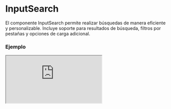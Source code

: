 # InputSearch

El componente InputSearch permite realizar búsquedas de manera eficiente y personalizable. Incluye soporte para resultados de búsqueda, filtros por pestañas y opciones de carga adicional.

 

### Ejemplo

<iframe minHeightIframe="30dvh" src="https://fenextjs-component-storybook.vercel.app/iframe.html?args=&id=input-inputsearch--index&viewMode=story" />

### Importación

Para importar el componente InputSearch, se puede hacer desde fenextjs

```tsx copy
import { InputSearch } from "fenextjs";
```

### Parámetros

| Parámetro | Tipo | Requerido | Default | Descripcion |
| --------- | ---- | --------- | ------- | ----------- |
| classNameSearch | string | no | '' | Clase CSS para personalizar el contenedor del campo de búsqueda. |
| classNameSearchBg | string | no | '' | Clase CSS para el fondo del campo de búsqueda. |
| classNameSearchContentResult | string | no | '' | Clase CSS para el contenedor de resultados de búsqueda. |
| classNameSearchResult | string | no | '' | Clase CSS para los elementos de resultado de búsqueda. |
| placeholder | string | no | 'Search' | Texto que se muestra cuando el campo de búsqueda está vacío. |
| icon | ReactNode | no | \<SVGSearch /\> | Ícono que se muestra en el campo de búsqueda. |
| iconClear | ReactNode | no | \<Close /\> | Ícono que se muestra para limpiar la búsqueda. |
| onSearch | (value: string, tabFilter?: InputSearchTabFilterProps[]) =\> Promise\<InputSearchResultProps[]\> | no | undefined | Función que se llama al realizar una búsqueda, pasando el valor y los filtros de pestañas. |
| onEnterSearch | (value: string) =\> void | no | undefined | Función que se ejecuta al presionar Enter en el campo de búsqueda. |
| onClearSearch | () =\> void | no | undefined | Función que se ejecuta al limpiar el campo de búsqueda. |
| onClickSearch | (result: InputSearchResultProps) =\> void | no | undefined | Función que se ejecuta al hacer click en un resultado de búsqueda. |
| useResult | boolean | no | false | Indica si se debe mostrar la lista de resultados de búsqueda. |
| useLoadMore | boolean | no | true | Indica si se debe permitir cargar más resultados. |
| ButtonLoadMoreProps | Omit\<ButtonProps, 'onClick'\> | no | \{ children: 'Load More' \} | Propiedades para el botón de carga adicional. |
| resultList | InputSearchResultProps[] | no | undefined | Lista de resultados de búsqueda que se muestran. |
| resultEmpty | ReactNode | no | \<Title tag='h4'\>Not Results\</Title\> | Contenido que se muestra cuando no hay resultados de búsqueda. |
| resultPreSearch | ReactNode | no | \<Title tag='h4'\>Search\</Title\> | Contenido que se muestra antes de realizar una búsqueda. |
| listTabFilter | InputSearchTabFilterProps[] | no | [] | Lista de filtros por pestañas que se pueden aplicar a la búsqueda. |
| defaultTabFilterSelected | InputSearchTabFilterProps[] | no | [] | Lista de filtros por pestañas seleccionados por defecto. |
| onChangeTabFilterSelected | (selected: InputSearchTabFilterProps[]) =\> void | no | undefined | Función que se ejecuta al cambiar los filtros por pestañas seleccionados. |

### Storybook

Para ver el storybook del componente lo puede hacer con este [link](https://fenextjs-component-storybook.vercel.app/?path=/story/input-inputsearch--index)

### Usos

- Búsqueda básica

```tsx copy
<InputSearch onSearch={async (value) => await fetchResults(value)} />
```

- Búsqueda con carga de más resultados

```tsx copy
<InputSearch onSearch={async (value) => await fetchResults(value)} useLoadMore={true} />
```

- Búsqueda con filtros por pestañas

```tsx copy
<InputSearch onSearch={async (value) => await fetchResults(value)} useTabFilter={true} listTabFilter={[{id: 'tab1', text: 'Tab 1'}]} />
```

